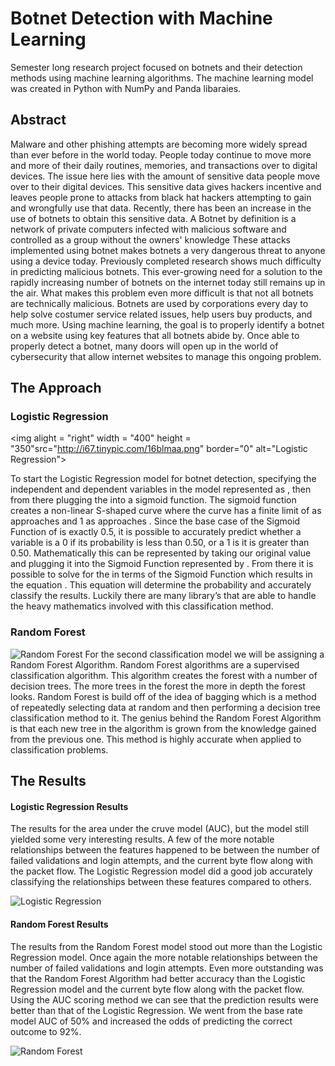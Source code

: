 # Botnet Detection with Machine Learning

Semester long research project focused on botnets and their detection methods using machine learning algorithms. The machine learning model was created in Python with NumPy and Panda libaraies.

## Abstract

  Malware and other phishing attempts are becoming more widely spread than ever before in the world today. People today continue to move more and more of their daily routines, memories, and transactions over to digital devices. The issue here lies with the amount of sensitive data people move over to their digital devices. This sensitive data gives hackers incentive and leaves people prone to attacks from black hat hackers attempting to gain and wrongfully use that data. Recently, there has been an increase in the use of botnets to obtain this sensitive data. A Botnet by definition is a network of private computers infected with malicious software and controlled as a group without the owners' knowledge These attacks implemented using botnet makes botnets a very dangerous threat to anyone using a device today. Previously completed research shows much difficulty in predicting malicious botnets. This ever-growing need for a solution to the rapidly increasing number of botnets on the internet today still remains up in the air. What makes this problem even more difficult is that not all botnets are technically malicious. Botnets are used by corporations every day to help solve costumer service related issues, help users buy products, and much more. Using machine learning, the goal is to properly identify a botnet on a website using key features that all botnets abide by. Once able to properly detect a botnet, many doors will open up in the world of cybersecurity that allow internet websites to manage this ongoing problem.

## The Approach

### Logistic Regression

<a align = "center" target="_blank"><img alight = "right" width = "400" height = "350"src="http://i67.tinypic.com/16blmaa.png" border="0" alt="Logistic Regression"></a>

  To start the Logistic Regression model for botnet detection, specifying the independent and dependent variables in the model represented as , then from there plugging the into a sigmoid function. The sigmoid function creates a non-linear S-shaped curve where the curve has a finite limit of as approaches and 1 as approaches . Since the base case of the Sigmoid Function of is exactly 0.5, it is possible to accurately predict whether a variable is a 0 if its probability is less than 0.50, or a 1 is it is greater than 0.50. Mathematically this can be represented by taking our original value and plugging it into the Sigmoid Function represented by . From there it is possible to solve for the in terms of the Sigmoid Function which results in the equation . This equation will determine the probability and accurately classify the results. Luckily there are many library’s that are able to handle the heavy mathematics involved with this classification method.

### Random Forest

<a target="_blank"><img src="http://i67.tinypic.com/bfgq5h.jpg" border="0" alt="Random Forest"></a>
  For the second classification model we will be assigning a Random Forest Algorithm. Random Forest algorithms are a supervised classification algorithm. This algorithm creates the forest with a number of decision trees. The more trees in the forest the more in depth the forest looks. Random Forest is build off of the idea of bagging which is a method of repeatedly selecting data at random and then performing a decision tree classification method to it. The genius behind the Random Forest Algorithm is that each new tree in the algorithm is grown from the knowledge gained from the previous one. This method is highly accurate when applied to classification problems.

## The Results

#### Logistic Regression Results

The results for the area under the cruve model (AUC), but the model still yielded some very interesting results. A few of the more notable relationships between the features happened to be between the number of failed validations and login attempts, and the current byte flow along with the packet flow. The Logistic Regression model did a good job accurately classifying the relationships between these features compared to others.

<a target="_blank"><img src="http://i66.tinypic.com/258tqww.png" border="0" alt="Logistic Regression"></a>

#### Random Forest Results

The results from the Random Forest model stood out more than the Logistic Regression model. Once again the more notable relationships between the number of failed validations and login attempts. Even more outstanding was that the Random Forest Algorithm had better accuracy than the Logistic Regression model and the current byte flow along with the packet flow.
Using the AUC scoring method we can see that the prediction results were better than that of the Logistic Regression. We went from the base rate model AUC of 50% and increased the odds of predicting the correct outcome to 92%.


<a target="_blank"><img src="http://i67.tinypic.com/wwhus0.jpg" border="0" alt="Random Forest"></a>

